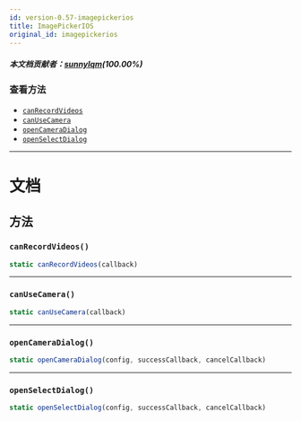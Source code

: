 ```yaml
---
id: version-0.57-imagepickerios
title: ImagePickerIOS
original_id: imagepickerios
---
```

##### 本文档贡献者：[sunnylqm](https://github.com/search?q=sunnylqm%40qq.com+in%3Aemail&type=Users)(100.00%)

### 查看方法

* [`canRecordVideos`](imagepickerios.md#canrecordvideos)
* [`canUseCamera`](imagepickerios.md#canusecamera)
* [`openCameraDialog`](imagepickerios.md#opencameradialog)
* [`openSelectDialog`](imagepickerios.md#openselectdialog)

---

# 文档

## 方法

### `canRecordVideos()`

```javascript
static canRecordVideos(callback)
```

---

### `canUseCamera()`

```javascript
static canUseCamera(callback)
```

---

### `openCameraDialog()`

```javascript
static openCameraDialog(config, successCallback, cancelCallback)
```

---

### `openSelectDialog()`

```javascript
static openSelectDialog(config, successCallback, cancelCallback)
```

